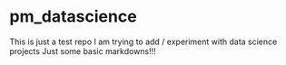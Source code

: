 # pm_datascience
This is just a test repo
I am trying to add / experiment with data science projects 
Just some basic markdowns!!!
